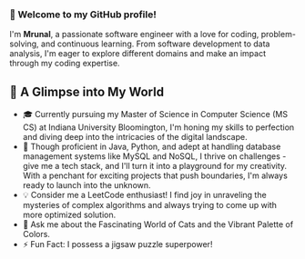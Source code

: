 ### 👋 Welcome to my GitHub profile!

I'm **Mrunal**, a passionate software engineer with a love for coding, problem-solving, and continuous learning.
From software development to data analysis, I'm eager to explore different domains and make an impact through my coding expertise.

## 🌟 A Glimpse into My World

- 🎓 Currently pursuing my Master of Science in Computer Science (MS CS) at Indiana University Bloomington, I'm honing my skills to perfection and diving deep into the intricacies of the digital landscape.
- 🚀 Though proficient in Java, Python, and adept at handling database management systems like MySQL and NoSQL, I thrive on challenges - give me a tech stack, and I'll turn it into a playground for my creativity. With a penchant for exciting projects that push boundaries, I'm always ready to launch into the unknown.
- 💡 Consider me a LeetCode enthusiast! I find joy in unraveling the mysteries of complex algorithms and always trying to come up with more optimized solution.
- 💬 Ask me about the Fascinating World of Cats and the Vibrant Palette of Colors.
- ⚡ Fun Fact: I possess a jigsaw puzzle superpower!

